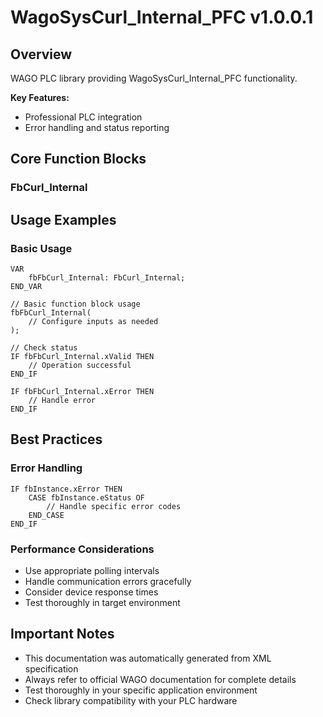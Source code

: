 # WagoSysCurl_Internal_PFC v1.0.0.1

## Overview
WAGO PLC library providing WagoSysCurl_Internal_PFC functionality.

**Key Features:**
- Professional PLC integration
- Error handling and status reporting

## Core Function Blocks

### FbCurl_Internal
## Usage Examples

### Basic Usage
```iec
VAR
    fbFbCurl_Internal: FbCurl_Internal;
END_VAR

// Basic function block usage
fbFbCurl_Internal(
    // Configure inputs as needed
);

// Check status
IF fbFbCurl_Internal.xValid THEN
    // Operation successful
END_IF

IF fbFbCurl_Internal.xError THEN
    // Handle error
END_IF
```

## Best Practices

### Error Handling
```iec
IF fbInstance.xError THEN
    CASE fbInstance.eStatus OF
        // Handle specific error codes
    END_CASE
END_IF
```

### Performance Considerations
- Use appropriate polling intervals
- Handle communication errors gracefully
- Consider device response times
- Test thoroughly in target environment

## Important Notes

- This documentation was automatically generated from XML specification
- Always refer to official WAGO documentation for complete details
- Test thoroughly in your specific application environment
- Check library compatibility with your PLC hardware

